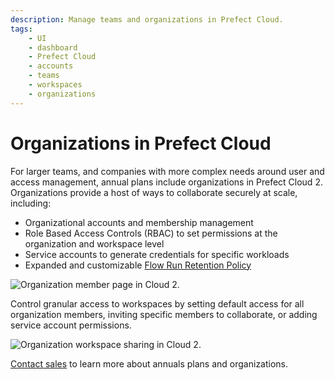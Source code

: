 ```yaml
---
description: Manage teams and organizations in Prefect Cloud.
tags:
    - UI
    - dashboard
    - Prefect Cloud
    - accounts
    - teams
    - workspaces
    - organizations
---
```


# Organizations in Prefect Cloud

For larger teams, and companies with more complex needs around user and access management, annual plans include organizations in Prefect Cloud 2. Organizations provide a host of ways to collaborate securely at scale, including:

- Organizational accounts and membership management
- Role Based Access Controls (RBAC) to set permissions at the organization and workspace level
- Service accounts to generate credentials for specific workloads
- Expanded and customizable [Flow Run Retention Policy](/ui/flow-runs/#flow-run-retention-policy)

![Organization member page in Cloud 2.](/img/ui/org-members.png)

Control granular access to workspaces by setting default access for all organization members, inviting specific members to collaborate, or adding service account permissions.

![Organization workspace sharing in Cloud 2.](/img/ui/org-workspace-sharing.png)

[Contact sales](https://www.prefect.io/pricing) to learn more about annuals plans and organizations.
